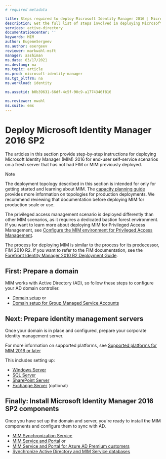 ```yaml
---
# required metadata

title: Steps required to deploy Microsoft Identity Manager 2016 | Microsoft Docs
description: Get the full list of steps involved in deploying Microsoft Identity Manager 2016, from preparing the environment to configuring the portals.
services: active-directory
documentationcenter: ''
keywords: MIM
author: EugeneSergeev
ms.author: esergeev
reviewer: markwahl-msft
manager: aashiman
ms.date: 03/17/2021
ms.devlang: na
ms.topic: article
ms.prod: microsoft-identity-manager
ms.tgt_pltfrm: na
ms.workload: identity

ms.assetid: b0b39631-66df-4c5f-90c9-a1774346f816

ms.reviewer: mwahl
ms.suite: ems
---
```


# Deploy Microsoft Identity Manager 2016 SP2
The articles in this section provide step-by-step instructions for deploying Microsoft Identity Manager (MIM) 2016 for end-user self-service scenarios on a fresh server that has not had FIM or MIM previously deployed.

> [!NOTE]
> The deployment topology described in this section is intended for only for getting started and learning about MIM.  The [capacity planning guide](capacity-planning-guide.md) provides more information on topologies for production deployments.  We recommend reviewing that documentation before deploying MIM for production scale or use.

The privileged access management scenario is deployed differently than other MIM scenarios, as it requires a dedicated bastion forest environment.  If you want to learn more about deploying MIM for Privileged Access Management, see [Configure the MIM environment for Privileged Access Management](./pam/configuring-mim-environment-for-pam.md).

The process for deploying MIM is similar to the process for its predecessor, FIM 2010 R2. If you want to refer to the FIM documentation, see the [Forefront Identity Manager 2010 R2 Deployment Guide](https://technet.microsoft.com/library/jj134310).

## First: Prepare a domain
MIM works with Active Directory (AD), so follow these steps to configure your AD domain controller.
- [Domain setup](preparing-domain.md) or
- [Domain setup for Group Managed Service Accounts](preparing-domain-gmsa.md)


## Next: Prepare identity management servers
Once your domain is in place and configured, prepare your corporate identity management server.

For more information on supported platforms, see [Supported platforms for MIM 2016 or later](microsoft-identity-manager-2016-supported-platforms.md)

 This includes setting up:
- [Windows Server](prepare-server-ws2016.md)
- [SQL Server](prepare-server-sql2016.md)
- [SharePoint Server](prepare-server-sharepoint.md)
- [Exchange Server](prepare-server-exchange.md) (optional)

## Finally: Install Microsoft Identity Manager 2016 SP2 components
Once you have set up the domain and server, you're ready to install the MIM components and configure them to sync with AD.
- [MIM Synchronization Service](install-mim-sync.md)
- [MIM Service and Portal](install-mim-service-portal.md) or
- [MIM Service and Portal for Azure AD Premium customers](install-mim-service-portal-azure-ad-premium.md)
- [Synchronize Active Directory and MIM Service databases](install-mim-sync-ad-service.md)
